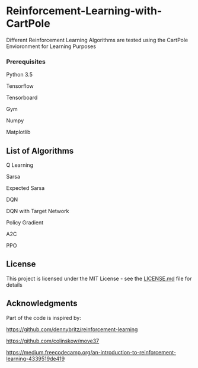 # Reinforcement-Learning-with-CartPole

Different Reinforcement Learning Algorithms are tested using the CartPole Envioronment for Learning Purposes


### Prerequisites

Python 3.5

Tensorflow

Tensorboard

Gym

Numpy

Matplotlib

## List of Algorithms

Q Learning

Sarsa

Expected Sarsa

DQN

DQN with Target Network

Policy Gradient

A2C

PPO


## License

This project is licensed under the MIT License - see the [LICENSE.md](LICENSE.md) file for details

## Acknowledgments
Part of the code is inspired by:

https://github.com/dennybritz/reinforcement-learning

https://github.com/colinskow/move37

https://medium.freecodecamp.org/an-introduction-to-reinforcement-learning-4339519de419
